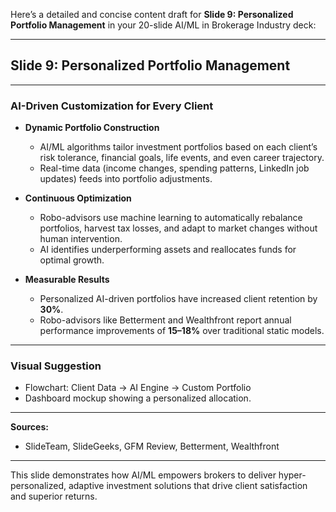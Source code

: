 Here’s a detailed and concise content draft for **Slide 9: Personalized Portfolio Management** in your 20-slide AI/ML in Brokerage Industry deck:

---

## **Slide 9: Personalized Portfolio Management**

---

### **AI-Driven Customization for Every Client**

- **Dynamic Portfolio Construction**
  - AI/ML algorithms tailor investment portfolios based on each client’s risk tolerance, financial goals, life events, and even career trajectory.
  - Real-time data (income changes, spending patterns, LinkedIn job updates) feeds into portfolio adjustments.

- **Continuous Optimization**
  - Robo-advisors use machine learning to automatically rebalance portfolios, harvest tax losses, and adapt to market changes without human intervention.
  - AI identifies underperforming assets and reallocates funds for optimal growth.

- **Measurable Results**
  - Personalized AI-driven portfolios have increased client retention by **30%**.
  - Robo-advisors like Betterment and Wealthfront report annual performance improvements of **15–18%** over traditional static models.

---

### **Visual Suggestion**
- Flowchart: Client Data → AI Engine → Custom Portfolio
- Dashboard mockup showing a personalized allocation.

---

**Sources:**  
- SlideTeam, SlideGeeks, GFM Review, Betterment, Wealthfront

---

This slide demonstrates how AI/ML empowers brokers to deliver hyper-personalized, adaptive investment solutions that drive client satisfaction and superior returns.
